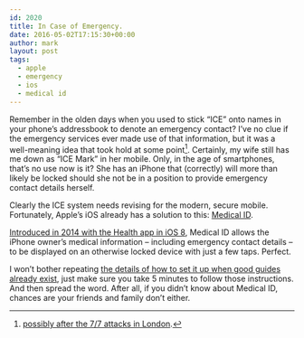 ```yaml
---
id: 2020
title: In Case of Emergency.
date: 2016-05-02T17:15:30+00:00
author: mark
layout: post
tags:
  - apple
  - emergency
  - ios
  - medical id
---
```

Remember in the olden days when you used to stick &#8220;ICE&#8221; onto names in your phone&#8217;s addressbook to denote an emergency contact? I&#8217;ve no clue if the emergency services ever made use of that information, but it was a well-meaning idea that took hold at some point[^fn-somepoint]. Certainly, my wife still has me down as &#8220;ICE Mark&#8221; in her mobile. Only, in the age of smartphones, that&#8217;s no use now is it? She has an iPhone that (correctly) will more than likely be locked should she not be in a position to provide emergency contact details herself.

Clearly the ICE system needs revising for the modern, secure mobile. Fortunately, Apple&#8217;s iOS already has a solution to this: [Medical ID](https://support.apple.com/en-gb/HT203037#medicalid).

[Introduced in 2014 with the Health app in iOS 8](http://www.anandtech.com/show/8321/the-ios-8-review/7), Medical ID allows the iPhone owner&#8217;s medical information &#8211; including emergency contact details &#8211; to be displayed on an otherwise locked device with just a few taps. Perfect.

I won&#8217;t bother repeating [the details of how to set it up when good guides already exist](http://512pixels.net/2014/09/how-to-setup-medical-id-with-ios-8s-health-app/), just make sure you take 5 minutes to follow those instructions. And then spread the word. After all, if you didn&#8217;t know about Medical ID, chances are your friends and family don&#8217;t either.

[^fn-somepoint]: [possibly after the 7/7 attacks in London](http://news.bbc.co.uk/1/hi/england/4674331.stm).
